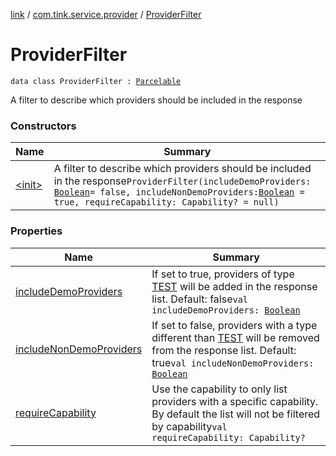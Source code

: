 [link](../../index.md) / [com.tink.service.provider](../index.md) / [ProviderFilter](./index.md)

# ProviderFilter

`data class ProviderFilter : `[`Parcelable`](https://developer.android.com/reference/android/os/Parcelable.html)

A filter to describe which providers should be included in the response

### Constructors

| Name | Summary |
|---|---|
| [&lt;init&gt;](-init-.md) | A filter to describe which providers should be included in the response`ProviderFilter(includeDemoProviders: `[`Boolean`](https://kotlinlang.org/api/latest/jvm/stdlib/kotlin/-boolean/index.html)` = false, includeNonDemoProviders: `[`Boolean`](https://kotlinlang.org/api/latest/jvm/stdlib/kotlin/-boolean/index.html)` = true, requireCapability: Capability? = null)` |

### Properties

| Name | Summary |
|---|---|
| [includeDemoProviders](include-demo-providers.md) | If set to true, providers of type [TEST](../../com.tink.model.provider/-provider/-type/-t-e-s-t.md) will be added in the response list. Default: false`val includeDemoProviders: `[`Boolean`](https://kotlinlang.org/api/latest/jvm/stdlib/kotlin/-boolean/index.html) |
| [includeNonDemoProviders](include-non-demo-providers.md) | If set to false, providers with a type different than [TEST](../../com.tink.model.provider/-provider/-type/-t-e-s-t.md) will be removed from the response list. Default: true`val includeNonDemoProviders: `[`Boolean`](https://kotlinlang.org/api/latest/jvm/stdlib/kotlin/-boolean/index.html) |
| [requireCapability](require-capability.md) | Use the capability to only list providers with a specific capability. By default the list will not be filtered by capability`val requireCapability: Capability?` |
